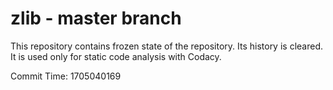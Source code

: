 # zlib - master branch

This repository contains frozen state of the repository.
Its history is cleared. It is used only for static code
analysis with Codacy.

Commit Time: 1705040169